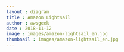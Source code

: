 ```yaml
---
layout : diagram
title : Amazon Lightsail
author : awsgeek
date : 2018-11-12
image : images/amazon-lightsail_en.jpg
thumbnail : images/amazon-lightsail_en.jpg
---
```

